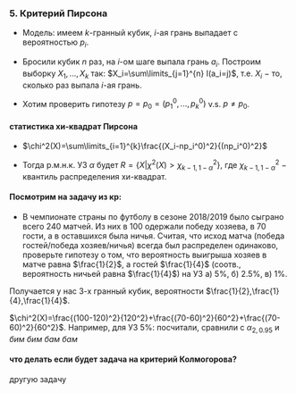 ### 5. Критерий Пирсона

- Модель: имеем $k$-гранный кубик, $i$-ая грань выпадает с вероятностью $p_i$.

- Бросили кубик $n$ раз, на $i$-ом шаге выпала грань $a_i$.
Построим выборку $X_1,...,X_k$ так: $X_i=\sum\limits_{j=1}^{n} I(a_i=j)$,
т.е. $X_i$ $-$ то, сколько раз выпала $i$-ая грань.

- Хотим проверить гипотезу $p=p_0=(p_1^0,...,p_k^0)$ v.s. $p\neq p_0$.

#### статистика хи-квадрат Пирсона
- $\chi^2(X)=\sum\limits_{i=1}^{k}\frac{(X_i-np_i^0)^2}{(np_i^0)^2}$

- Тогда р.м.н.к. УЗ $\alpha$ будет $R=\{X|\chi^2(X)>\chi^2_{k-1,1-\alpha}\}$,
где $\chi^2_{k-1,1-\alpha}$ $-$ квантиль распределения хи-квадрат.

#### Посмотрим на задачу из кр:

- В чемпионате страны по футболу в сезоне 2018/2019 было сыграно всего 240 матчей. Из них в 100 одержали победу хозяева, в 70 гости, а в оставшихся была ничья. Считая, что исход матча (победа гостей/победа хозяев/ничья) всегда был распределен одинаково, проверьте гипотезу о том, что вероятность выигрыша хозяев в матче равна $\frac{1}{2}$, а гостей $\frac{1}{4}$ (соотв., вероятность ничьей равна $\frac{1}{4}$) на УЗ а) 5%, б) 2.5%, в) 1%.

Получается у нас 3-х гранный кубик, вероятности $\frac{1}{2},\frac{1}{4},\frac{1}{4}$.

$\chi^2(X)=\frac{(100-120)^2}{120^2}+\frac{(70-60)^2}{60^2}+\frac{(70-60)^2}{60^2}$.
Например, для УЗ 5%: посчитали, сравнили с $\alpha_{2,0.95}$ и *бим бим бам бам*

#### что делать если будет задача на критерий Колмогорова?

другую задачу
